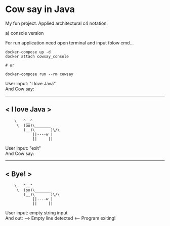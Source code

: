 # Cow say in Java

My fun project. Applied architectural c4 notation.

a) console version

For run application need open terminal and input folow cmd...
```shell
docker-compose up -d 
docker attach cowsay_console

# or

docker-compose run --rm cowsay
```

User input: "I love Java"  
And Cow say:
 _____________
< I love Java >
-------------
        \   ^__^
         \  (oo)\_______
            (__)\       )\/\
                ||----w |
                ||     ||

User input: "exit"  
And Cow say:
 ______
\< Bye! \>
------
        \   ^__^
         \  (oo)\_______
            (__)\       )\/\
                ||----w |
                ||     ||

User input: empty string input  
And out: --> Empty line detected <-- Program exiting!

